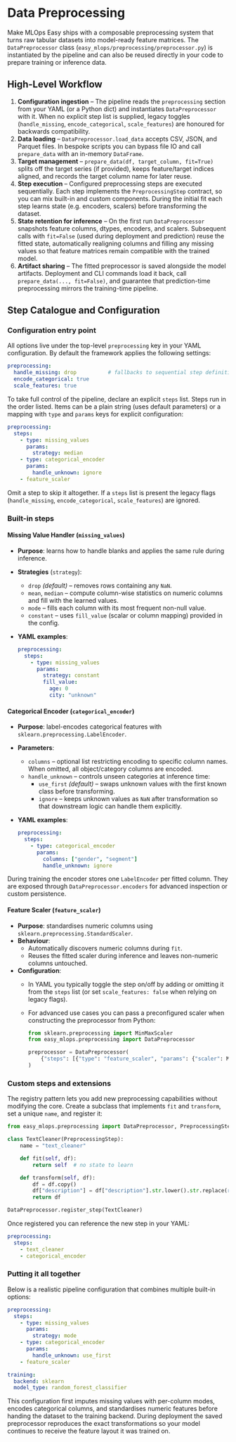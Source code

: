 # Data Preprocessing

Make MLOps Easy ships with a composable preprocessing system that turns raw tabular datasets into model-ready feature matrices. The `DataPreprocessor` class (`easy_mlops/preprocessing/preprocessor.py`) is instantiated by the pipeline and can also be reused directly in your code to prepare training or inference data.

## High-Level Workflow

1. **Configuration ingestion** – The pipeline reads the `preprocessing` section from your YAML (or a Python dict) and instantiates `DataPreprocessor` with it. When no explicit step list is supplied, legacy toggles (`handle_missing`, `encode_categorical`, `scale_features`) are honoured for backwards compatibility.
2. **Data loading** – `DataPreprocessor.load_data` accepts CSV, JSON, and Parquet files. In bespoke scripts you can bypass file IO and call `prepare_data` with an in-memory `DataFrame`.
3. **Target management** – `prepare_data(df, target_column, fit=True)` splits off the target series (if provided), keeps feature/target indices aligned, and records the target column name for later reuse.
4. **Step execution** – Configured preprocessing steps are executed sequentially. Each step implements the `PreprocessingStep` contract, so you can mix built-in and custom components. During the initial fit each step learns state (e.g. encoders, scalers) before transforming the dataset.
5. **State retention for inference** – On the first run `DataPreprocessor` snapshots feature columns, dtypes, encoders, and scalers. Subsequent calls with `fit=False` (used during deployment and prediction) reuse the fitted state, automatically realigning columns and filling any missing values so that feature matrices remain compatible with the trained model.
6. **Artifact sharing** – The fitted preprocessor is saved alongside the model artifacts. Deployment and CLI commands load it back, call `prepare_data(..., fit=False)`, and guarantee that prediction-time preprocessing mirrors the training-time pipeline.

## Step Catalogue and Configuration

### Configuration entry point

All options live under the top-level `preprocessing` key in your YAML configuration. By default the framework applies the following settings:

```yaml
preprocessing:
  handle_missing: drop          # fallbacks to sequential step definitions
  encode_categorical: true
  scale_features: true
```

To take full control of the pipeline, declare an explicit `steps` list. Steps run in the order listed. Items can be a plain string (uses default parameters) or a mapping with `type` and `params` keys for explicit configuration:

```yaml
preprocessing:
  steps:
    - type: missing_values
      params:
        strategy: median
    - type: categorical_encoder
      params:
        handle_unknown: ignore
    - feature_scaler
```

Omit a step to skip it altogether. If a `steps` list is present the legacy flags (`handle_missing`, `encode_categorical`, `scale_features`) are ignored.

### Built-in steps

#### Missing Value Handler (`missing_values`)

- **Purpose**: learns how to handle blanks and applies the same rule during inference.
- **Strategies** (`strategy`):
  - `drop` *(default)* – removes rows containing any `NaN`.
  - `mean`, `median` – compute column-wise statistics on numeric columns and fill with the learned values.
  - `mode` – fills each column with its most frequent non-null value.
  - `constant` – uses `fill_value` (scalar or column mapping) provided in the config.
- **YAML examples**:

  ```yaml
  preprocessing:
    steps:
      - type: missing_values
        params:
          strategy: constant
          fill_value:
            age: 0
            city: "unknown"
  ```

#### Categorical Encoder (`categorical_encoder`)

- **Purpose**: label-encodes categorical features with `sklearn.preprocessing.LabelEncoder`.
- **Parameters**:
  - `columns` – optional list restricting encoding to specific column names. When omitted, all object/category columns are encoded.
  - `handle_unknown` – controls unseen categories at inference time:
    - `use_first` *(default)* – swaps unknown values with the first known class before transforming.
    - `ignore` – keeps unknown values as `NaN` after transformation so that downstream logic can handle them explicitly.
- **YAML examples**:

  ```yaml
  preprocessing:
    steps:
      - type: categorical_encoder
        params:
          columns: ["gender", "segment"]
          handle_unknown: ignore
  ```

During training the encoder stores one `LabelEncoder` per fitted column. They are exposed through `DataPreprocessor.encoders` for advanced inspection or custom persistence.

#### Feature Scaler (`feature_scaler`)

- **Purpose**: standardises numeric columns using `sklearn.preprocessing.StandardScaler`.
- **Behaviour**:
  - Automatically discovers numeric columns during `fit`.
  - Reuses the fitted scaler during inference and leaves non-numeric columns untouched.
- **Configuration**:
  - In YAML you typically toggle the step on/off by adding or omitting it from the `steps` list (or set `scale_features: false` when relying on legacy flags).
  - For advanced use cases you can pass a preconfigured scaler when constructing the preprocessor from Python:

    ```python
    from sklearn.preprocessing import MinMaxScaler
    from easy_mlops.preprocessing import DataPreprocessor

    preprocessor = DataPreprocessor(
        {"steps": [{"type": "feature_scaler", "params": {"scaler": MinMaxScaler()}}]}
    )
    ```

### Custom steps and extensions

The registry pattern lets you add new preprocessing capabilities without modifying the core. Create a subclass that implements `fit` and `transform`, set a unique `name`, and register it:

```python
from easy_mlops.preprocessing import DataPreprocessor, PreprocessingStep

class TextCleaner(PreprocessingStep):
    name = "text_cleaner"

    def fit(self, df):
        return self  # no state to learn

    def transform(self, df):
        df = df.copy()
        df["description"] = df["description"].str.lower().str.replace(r"[^a-z0-9 ]", "", regex=True)
        return df

DataPreprocessor.register_step(TextCleaner)
```

Once registered you can reference the new step in your YAML:

```yaml
preprocessing:
  steps:
    - text_cleaner
    - categorical_encoder
```

### Putting it all together

Below is a realistic pipeline configuration that combines multiple built-in options:

```yaml
preprocessing:
  steps:
    - type: missing_values
      params:
        strategy: mode
    - type: categorical_encoder
      params:
        handle_unknown: use_first
    - feature_scaler

training:
  backend: sklearn
  model_type: random_forest_classifier
```

This configuration first imputes missing values with per-column modes, encodes categorical columns, and standardises numeric features before handing the dataset to the training backend. During deployment the saved preprocessor reproduces the exact transformations so your model continues to receive the feature layout it was trained on.
